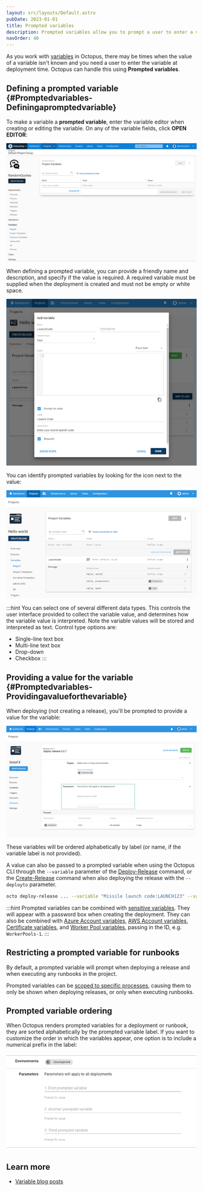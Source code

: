 ```yaml
---
layout: src/layouts/Default.astro
pubDate: 2023-01-01
title: Prompted variables
description: Prompted variables allow you to prompt a user to enter a value rather than storing it in Octopus.
navOrder: 40
---
```

As you work with [variables](/docs/projects/variables/) in Octopus, there may be times when the value of a variable isn't known and you need a user to enter the variable at deployment time. Octopus can handle this using **Prompted variables**.

## Defining a prompted variable {#Promptedvariables-Definingapromptedvariable}

To make a variable a **prompted variable**, enter the variable editor when creating or editing the variable. On any of the variable fields, click **OPEN EDITOR**:

![Open variable editor](images/open-variable-editor.png "width=500")

When defining a prompted variable, you can provide a friendly name and description, and specify if the value is required. A required variable must be supplied when the deployment is created and must not be empty or white space.

![Prompted variable](images/prompted-variable.png "width=500")

You can identify prompted variables by looking for the icon next to the value:

![](images/prompted-variable-icon.png "width=500")

:::hint
You can select one of several different data types. This controls the user interface provided to collect the variable value, and determines how the variable value is interpreted. Note the variable values will be stored and interpreted as text. Control type options are:
- Single-line text box
- Multi-line text box
- Drop-down
- Checkbox
:::

## Providing a value for the variable {#Promptedvariables-Providingavalueforthevariable}

When deploying (not creating a release), you'll be prompted to provide a value for the variable:

![Required prompted variable](images/3278301.png "width=500")

These variables will be ordered alphabetically by label (or name, if the variable label is not provided).

A value can also be passed to a prompted variable when using the Octopus CLI through the `--variable` parameter of the [Deploy-Release](/docs/octopus-rest-api/octopus-cli/deploy-release.md) command, or the [Create-Release](/docs/octopus-rest-api/octopus-cli/create-release/) command when also deploying the release with the `--deployto` parameter.

```bash
octo deploy-release ... --variable "Missile launch code:LAUNCH123" --variable "Variable 2:Some value"
```

:::hint
Prompted variables can be combined with [sensitive variables](/docs/projects/variables/sensitive-variables.md). They will appear with a password box when creating the deployment. They can also be combined with [Azure Account variables](/docs/projects/variables/azure-account-variables.md), [AWS Account variables](/docs/projects/variables/aws-account-variables.md), [Certificate variables](/docs/projects/variables/certificate-variables.md), and [Worker Pool variables](/docs/projects/variables/worker-pool-variables/), passing in the ID, e.g. `WorkerPools-1`.
:::

## Restricting a prompted variable for runbooks

By default, a prompted variable will prompt when deploying a release and when executing any runbooks in the project.

Prompted variables can be [scoped to specific processes](/docs/runbooks/runbook-variables/index.md#prompted-variables), causing them to only be shown when deploying releases, or only when executing runbooks.

## Prompted variable ordering

When Octopus renders prompted variables for a deployment or runbook, they are sorted alphabetically by the prompted variable label. If you want to customize the order in which the variables appear, one option is to include a numerical prefix in the label:

![](images/prompted-variable-custom-sort.png "width=500")

## Learn more

- [Variable blog posts](https://octopus.com/blog/tag/variables)
